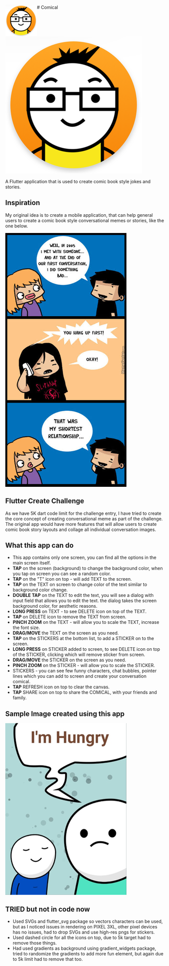 

<img align="left" width="100" height="100" src="/android/app/src/main/res/mipmap-xxxhdpi/ic_launcher.png"> # Comical

![Logo](/android/app/src/main/res/mipmap-xxxhdpi/ic_launcher.png)

A Flutter application that is used to create comic book style jokes and stories.


## Inspiration

My original idea is to create a mobile application, that can help general users to create a comic book
style conversational memes or stories, like the one below.

![Inspiration](/samples/story.jpeg "Comic Story")

## Flutter Create Challenge

As we have 5K dart code limit for the challenge entry, I have tried to create the core concept of creating
conversational meme as part of the challenge. The original app would have more features that will allow
users to create comic book story layouts and collage all individual conversation images.

## What this app can do

- This app contains only one screen, you can find all the options in the main screen itself.
- **TAP** on the screen (background) to change the background color, when you tap on screen you can see a random color.
- **TAP** on the "T" icon on top - will add TEXT to the screen.
- **TAP** on the TEXT on screen to change color of the text similar to background color change.
- **DOUBLE TAP** on the TEXT to edit the text, you will see a dialog with input field that allows you to edit the text.
the dialog takes the screen background color, for aesthetic reasons.
- **LONG PRESS** on TEXT - to see DELETE icon on top of the TEXT.
- **TAP** on DELETE icon to remove the TEXT from screen.
- **PINCH ZOOM** on the TEXT - will allow you to scale the TEXT, increase the font size.
- **DRAG/MOVE** the TEXT on the screen as you need.
- **TAP** on the STICKERS at the bottom list, to add a STICKER on to the screen.
- **LONG PRESS** on STICKER added to screen, to see DELETE icon on top of the STICKER, clicking which will remove sticker from screen.
- **DRAG/MOVE** the STICKER on the screen as you need.
- **PINCH ZOOM** on the STICKER - will allow you to scale the STICKER.
- STICKERS - you can see few funny characters, chat bubbles, pointer lines which you can add to screen and create your conversation comical.
- **TAP** REFRESH icon on top to clear the canvas.
- **TAP** SHARE icon on top to share the COMICAL, with your friends and family.

## Sample Image created using this app
![Comical Sample](/samples/sample.jpg "Comical")

## TRIED but not in code now
- Used SVGs and flutter_svg package so vectors characters can be used, but as I noticed issues in rendering on PIXEL 3XL, other pixel devices has no issues,
had to drop SVGs and use high-res pngs for stickers.
- Used dashed circle for all the icons on top, due to 5k target had to remove those things.
- Had used gradients as background using gradient_widgets package, tried to randomize the gradients to add more fun element, but again due to 5k limit had to remove that too.
